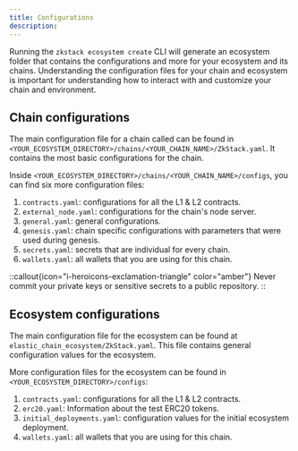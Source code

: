```yaml
---
title: Configurations
description:
---
```


Running the `zkstack ecosystem create` CLI
will generate an ecosystem folder that contains the configurations and more for your ecosystem and its chains.
Understanding the configuration files for your chain and ecosystem is important for understanding how to interact with and customize your chain and environment.

## Chain configurations

The main configuration file for a chain called can be found in `<YOUR_ECOSYSTEM_DIRECTORY>/chains/<YOUR_CHAIN_NAME>/ZkStack.yaml`.
It contains the most basic configurations for the chain.

Inside `<YOUR_ECOSYSTEM_DIRECTORY>/chains/<YOUR_CHAIN_NAME>/configs`, you can find six more configuration files:

1. `contracts.yaml`: configurations for all the L1 & L2 contracts.
1. `external_node.yaml`: configurations for the chain's node server.
1. `general.yaml`: general configurations.
1. `genesis.yaml`: chain specific configurations with parameters that were used during genesis.
1. `secrets.yaml`: secrets that are individual for every chain.
1. `wallets.yaml`: all wallets that you are using for this chain.

::callout{icon="i-heroicons-exclamation-triangle" color="amber"}
Never commit your private keys or sensitive secrets to a public repository.
::

## Ecosystem configurations

The main configuration file for the ecosystem can be found at `elastic_chain_ecosystem/ZkStack.yaml`.
This file contains general configuration values for the ecosystem.

More configuration files for the ecosystem can be found in `<YOUR_ECOSYSTEM_DIRECTORY>/configs`:

1. `contracts.yaml`: configurations for all the L1 & L2 contracts.
1. `erc20.yaml`: Information about the test ERC20 tokens.
1. `initial_deployments.yaml`: configuration values for the initial ecosystem deployment.
1. `wallets.yaml`: all wallets that you are using for this chain.
